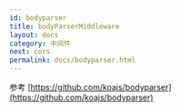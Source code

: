 ```yaml
---
id: bodyparser
title: bodyParserMiddleware
layout: docs
category: 中间件
next: cors
permalink: docs/bodyparser.html
---
```


参考 [https://github.com/koajs/bodyparser](https://github.com/koajs/bodyparser)

